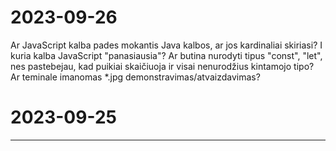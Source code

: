 # 2023-09-26
Ar JavaScript kalba pades mokantis Java kalbos, ar jos kardinaliai skiriasi? I kuria kalba JavaScript "panasiausia"?
Ar butina nurodyti tipus "const", "let", nes pastebejau, kad puikiai skaičiuoja ir visai nenurodžius kintamojo tipo?
Ar teminale imanomas *.jpg demonstravimas/atvaizdavimas?

# 2023-09-25
----
